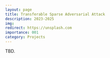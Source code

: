 ```yaml
---
layout: page
title: Transferable Sparse Adversarial Attack
description: 2023-2025
img:
redirect: https://unsplash.com
importance: 001
category: Projects
---
```


TBD.

